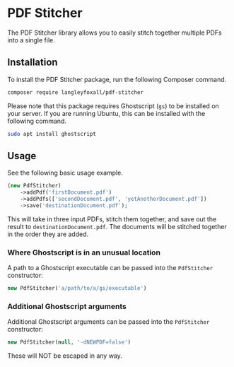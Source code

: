 # PDF Stitcher

The PDF Stitcher library allows you to easily stitch together multiple PDFs into a single file.

## Installation

To install the PDF Stitcher package, run the following Composer command.

```bash
composer require langleyfoxall/pdf-stitcher
```

Please note that this package requires Ghostscript (`gs`) to be installed
on your server. If you are running Ubuntu, this can be installed with the
following command.

```bash
sudo apt install ghostscript
```

## Usage

See the following basic usage example.

```php
(new PdfStitcher)
    ->addPdf('firstDocument.pdf')
    ->addPdfs(['secondDocument.pdf', 'yetAnotherDocument.pdf'])
    ->save('destinationDocument.pdf');
```

This will take in three input PDFs, stitch them together, and save out
the result to `destinationDocument.pdf`. The documents will be stitched
together in the order they are added.

### Where Ghostscript is in an unusual location

A path to a Ghostscript executable can be passed into the `PdfStitcher` constructor:

```php
new PdfStitcher('a/path/to/a/gs/executable')
```

### Additional Ghostscript arguments

Additional Ghostscript arguments can be passed into the `PdfStitcher` constructor:

```php
new PdfStitcher(null, '-dNEWPDF=false')
```

These will NOT be escaped in any way.
